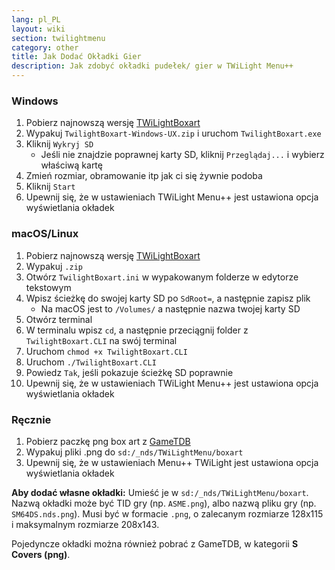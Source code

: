 ```yaml
---
lang: pl_PL
layout: wiki
section: twilightmenu
category: other
title: Jak Dodać Okładki Gier
description: Jak zdobyć okładki pudełek/ gier w TWiLight Menu++
---
```


### Windows
1. Pobierz najnowszą wersję [TWiLightBoxart](https://github.com/KirovAir/TwilightBoxart/releases)
1. Wypakuj `TwilightBoxart-Windows-UX.zip` i uruchom `TwilightBoxart.exe`
1. Kliknij `Wykryj SD`
   - Jeśli nie znajdzie poprawnej karty SD, kliknij `Przeglądaj...` i wybierz właściwą kartę
1. Zmień rozmiar, obramowanie itp jak ci się żywnie podoba
1. Kliknij `Start`
1. Upewnij się, że w ustawieniach TWiLight Menu++ jest ustawiona opcja wyświetlania okładek

### macOS/Linux
1. Pobierz najnowszą wersję [TWiLightBoxart](https://github.com/KirovAir/TwilightBoxart/releases)
1. Wypakuj `.zip`
1. Otwórz `TwilightBoxart.ini` w wypakowanym folderze w edytorze tekstowym
1. Wpisz ścieżkę do swojej karty SD po `SdRoot=`, a następnie zapisz plik
   - Na macOS jest to `/Volumes/` a następnie nazwa twojej karty SD
1. Otwórz terminal
1. W terminalu wpisz `cd`, a następnie przeciągnij folder z `TwilightBoxart.CLI` na swój terminal
1. Uruchom `chmod +x TwilightBoxart.CLI`
1. Uruchom `./TwilightBoxart.CLI`
1. Powiedz `Tak`, jeśli pokazuje ścieżkę SD poprawnie
1. Upewnij się, że w ustawieniach TWiLight Menu++ jest ustawiona opcja wyświetlania okładek

### Ręcznie
1. Pobierz paczkę png box art z [GameTDB](https://www.gametdb.com/DS/Downloads#cover_packs)
1. Wypakuj pliki .png do `sd:/_nds/TWiLightMenu/boxart`
1. Upewnij się, że w ustawieniach Menu++ TWiLight jest ustawiona opcja wyświetlania okładek

**Aby dodać własne okładki:** Umieść je w `sd:/_nds/TWiLightMenu/boxart`. Nazwą okładki może być TID gry (np. `ASME.png`), albo nazwą pliku gry (np. `SM64DS.nds.png`). Musi być w formacie `.png`, o zalecanym rozmiarze 128x115 i maksymalnym rozmiarze 208x143.

Pojedyncze okładki można również pobrać z GameTDB, w kategorii **S Covers (png)**.
